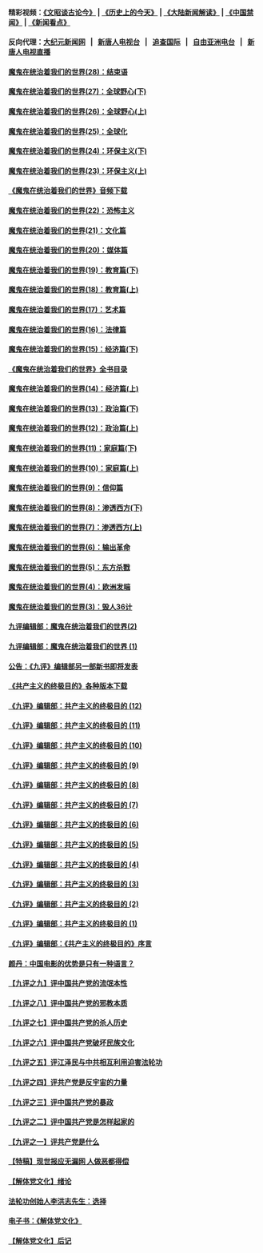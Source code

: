 #### 精彩视频：[《文昭谈古论今》](http://95.179.137.68/wenzhao) | [《历史上的今天》](http://95.179.137.68/today-in-history) | [《大陆新闻解读》](http://95.179.137.68/ntdtv-comedy) | [《中国禁闻》](http://95.179.137.68/ntdtv-news) | [《新闻看点》](http://95.179.137.68/news-insight) 

 #### 反向代理：[大纪元新闻网](http://95.179.137.68:10080/) &nbsp;&nbsp;|&nbsp;&nbsp; [新唐人电视台](http://95.179.137.68:8000/) &nbsp;&nbsp;|&nbsp;&nbsp; [追查国际](http://95.179.137.68:10010/) &nbsp;&nbsp;|&nbsp;&nbsp; [自由亚洲电台](http://95.179.137.68:9800/) &nbsp;&nbsp;|&nbsp;&nbsp; [新唐人电视直播](http://95.179.137.68/) 

#### [魔鬼在统治着我们的世界(28)：结束语](../pages/nsc422/n10936246.md?t=02161326) 

#### [魔鬼在统治着我们的世界(27)：全球野心(下)](../pages/nsc422/n10928319.md?t=02161326) 

#### [魔鬼在统治着我们的世界(26)：全球野心(上)](../pages/nsc422/n10900318.md?t=02161326) 

#### [魔鬼在统治着我们的世界(25)：全球化](../pages/nsc422/n10788205.md?t=02161326) 

#### [魔鬼在统治着我们的世界(24)：环保主义(下)](../pages/nsc422/n10695307.md?t=02161326) 

#### [魔鬼在统治着我们的世界(23)：环保主义(上)](../pages/nsc422/n10688613.md?t=02161326) 

#### [《魔鬼在统治着我们的世界》音频下载](../pages/nsc422/n10635553.md?t=02161326) 

#### [魔鬼在统治着我们的世界(22)：恐怖主义](../pages/nsc422/n10614727.md?t=02161326) 

#### [魔鬼在统治着我们的世界(21)：文化篇](../pages/nsc422/n10597706.md?t=02161326) 

#### [魔鬼在统治着我们的世界(20)：媒体篇](../pages/nsc422/n10586579.md?t=02161326) 

#### [魔鬼在统治着我们的世界(19)：教育篇(下)](../pages/nsc422/n10564808.md?t=02161326) 

#### [魔鬼在统治着我们的世界(18)：教育篇(上)](../pages/nsc422/n10526970.md?t=02161326) 

#### [魔鬼在统治着我们的世界(17)：艺术篇](../pages/nsc422/n10499093.md?t=02161326) 

#### [魔鬼在统治着我们的世界(16)：法律篇](../pages/nsc422/n10485969.md?t=02161326) 

#### [魔鬼在统治着我们的世界(15)：经济篇(下)](../pages/nsc422/n10469975.md?t=02161326) 

#### [《魔鬼在统治着我们的世界》全书目录](../pages/nsc422/n10464261.md?t=02161326) 

#### [魔鬼在统治着我们的世界(14)：经济篇(上)](../pages/nsc422/n10457370.md?t=02161326) 

#### [魔鬼在统治着我们的世界(13)：政治篇(下)](../pages/nsc422/n10448270.md?t=02161326) 

#### [魔鬼在统治着我们的世界(12)：政治篇(上)](../pages/nsc422/n10444576.md?t=02161326) 

#### [魔鬼在统治着我们的世界(11)：家庭篇(下)](../pages/nsc422/n10440961.md?t=02161326) 

#### [魔鬼在统治着我们的世界(10)：家庭篇(上)](../pages/nsc422/n10435448.md?t=02161326) 

#### [魔鬼在统治着我们的世界(9)：信仰篇](../pages/nsc422/n10432159.md?t=02161326) 

#### [魔鬼在统治着我们的世界(8)：渗透西方(下)](../pages/nsc422/n10429603.md?t=02161326) 

#### [魔鬼在统治着我们的世界(7)：渗透西方(上)](../pages/nsc422/n10426013.md?t=02161326) 

#### [魔鬼在统治着我们的世界(6)：输出革命](../pages/nsc422/n10421536.md?t=02161326) 

#### [魔鬼在统治着我们的世界(5)：东方杀戮](../pages/nsc422/n10417707.md?t=02161326) 

#### [魔鬼在统治着我们的世界(4)：欧洲发端](../pages/nsc422/n10414890.md?t=02161326) 

#### [魔鬼在统治着我们的世界(3)：毁人36计](../pages/nsc422/n10411583.md?t=02161326) 

#### [九评编辑部：魔鬼在统治着我们的世界(2)](../pages/nsc422/n10410036.md?t=02161326) 

#### [九评编辑部：魔鬼在统治着我们的世界 (1)](../pages/nsc422/n10406825.md?t=02161326) 

#### [公告：《九评》编辑部另一部新书即将发表](../pages/nsc422/n10405104.md?t=02161326) 

#### [《共产主义的终极目的》各种版本下载](../pages/nsc422/n10022138.md?t=02161326) 

#### [《九评》编辑部：共产主义的终极目的 (12)](../pages/nsc422/n9933272.md?t=02161326) 

#### [《九评》编辑部：共产主义的终极目的 (11)](../pages/nsc422/n9924973.md?t=02161326) 

#### [《九评》编辑部：共产主义的终极目的 (10)](../pages/nsc422/n9920883.md?t=02161326) 

#### [《九评》编辑部：共产主义的终极目的 (9)](../pages/nsc422/n9916363.md?t=02161326) 

#### [《九评》编辑部：共产主义的终极目的 (8)](../pages/nsc422/n9912488.md?t=02161326) 

#### [《九评》编辑部：共产主义的终极目的 (7)](../pages/nsc422/n9901176.md?t=02161326) 

#### [《九评》编辑部：共产主义的终极目的 (6)](../pages/nsc422/n9899359.md?t=02161326) 

#### [《九评》编辑部：共产主义的终极目的 (5)](../pages/nsc422/n9893174.md?t=02161326) 

#### [《九评》编辑部：共产主义的终极目的 (4)](../pages/nsc422/n9891246.md?t=02161326) 

#### [《九评》编辑部：共产主义的终极目的 (3)](../pages/nsc422/n9879879.md?t=02161326) 

#### [《九评》编辑部：共产主义的终极目的 (2)](../pages/nsc422/n9876205.md?t=02161326) 

#### [《九评》编辑部：共产主义的终极目的 (1)](../pages/nsc422/n9865857.md?t=02161326) 

#### [《九评》编辑部：《共产主义的终极目的》序言](../pages/nsc422/n9862666.md?t=02161326) 

#### [颜丹：中国电影的优势是只有一种语言？](../pages/nsc422/n9583062.md?t=02161326) 

#### [【九评之九】评中国共产党的流氓本性](../pages/nsc422/n737542.md?t=02161326) 

#### [【九评之八】评中国共产党的邪教本质](../pages/nsc422/n735942.md?t=02161326) 

#### [【九评之七】评中国共产党的杀人历史](../pages/nsc422/n733806.md?t=02161326) 

#### [【九评之六】评中国共产党破坏民族文化](../pages/nsc422/n731667.md?t=02161326) 

#### [【九评之五】评江泽民与中共相互利用迫害法轮功](../pages/nsc422/n730058.md?t=02161326) 

#### [【九评之四】评共产党是反宇宙的力量](../pages/nsc422/n727814.md?t=02161326) 

#### [【九评之三】评中国共产党的暴政](../pages/nsc422/n725597.md?t=02161326) 

#### [【九评之二】评中国共产党是怎样起家的](../pages/nsc422/n723946.md?t=02161326) 

#### [【九评之一】评共产党是什么](../pages/nsc422/n722529.md?t=02161326) 

#### [【特稿】现世报应无漏网 人做恶都得偿](../pages/nsc422/n4215167.md?t=02161326) 

#### [【解体党文化】绪论](../pages/nsc422/n1449356.md?t=02161326) 

#### [法轮功创始人李洪志先生：选择](../pages/nsc422/n3580738.md?t=02161326) 

#### [电子书：《解体党文化》](../pages/nsc422/n1573484.md?t=02161326) 

#### [【解体党文化】后记](../pages/nsc422/n1531999.md?t=02161326) 

